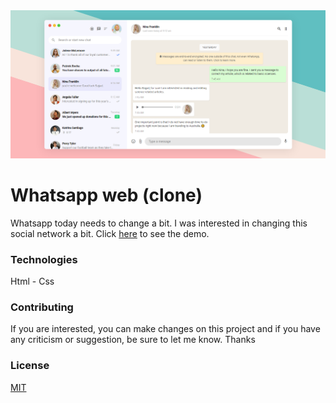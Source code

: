 <img src="./assets/img.jpg" />

# Whatsapp web (clone)

Whatsapp today needs to change a bit. I was interested in changing this social network a bit. Click [here](https://sajjadpaknia.github.io/Whatsapp-web-clone---HTML---CSS/) to see the demo.

### Technologies

Html - Css

### Contributing
If you are interested, you can make changes on this project and if you have any criticism or suggestion, be sure to let me know. Thanks

### License
[MIT](https://choosealicense.com/licenses/mit/)
